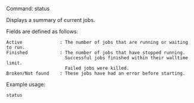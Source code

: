 Command:	status

Displays a summary of current jobs.

Fields are defined as follows:

	Active				: The number of jobs that are running or waiting to run.
	Finished			: The number of jobs that have stopped running.
						  Successful jobs finished within their walltime limit.
						  Failed jobs were killed.
	Broken/Not found 	: These jobs have had an error before starting.

Example usage:

    status


